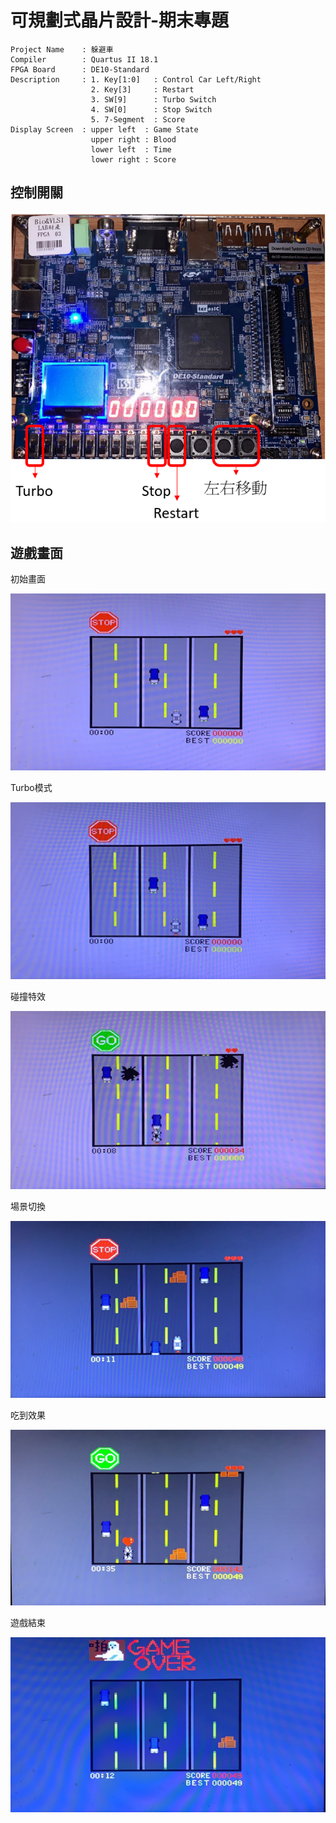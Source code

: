 # 可規劃式晶片設計-期末專題
```
Project Name    : 躲避車
Compiler        : Quartus II 18.1
FPGA Board      : DE10-Standard
Description     : 1. Key[1:0]   : Control Car Left/Right
                  2. Key[3]     : Restart
                  3. SW[9]      : Turbo Switch
                  4. SW[0]      : Stop Switch
                  5. 7-Segment  : Score
Display Screen  : upper left  : Game State
                  upper right : Blood
                  lower left  : Time
                  lower right : Score
```
## 控制開關

![](https://github.com/DDPlay123/FPGA-Game/blob/main/image/fpga.png "控制開關")

## 遊戲畫面

初始畫面

![](https://github.com/DDPlay123/FPGA-Game/blob/main/image/1.png "初始畫面")

Turbo模式

![](https://github.com/DDPlay123/FPGA-Game/blob/main/image/2.png "Turbo模式")

碰撞特效

![](https://github.com/DDPlay123/FPGA-Game/blob/main/image/3.png "碰撞特效")

場景切換

![](https://github.com/DDPlay123/FPGA-Game/blob/main/image/4.png "場景切換")

吃到效果

![](https://github.com/DDPlay123/FPGA-Game/blob/main/image/5.png "道具效果")

遊戲結束

![](https://github.com/DDPlay123/FPGA-Game/blob/main/image/6.png "遊戲結束")
